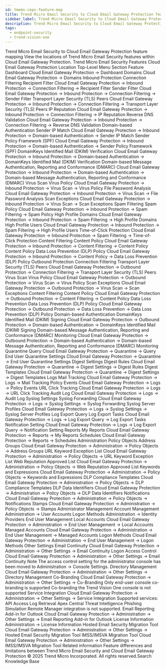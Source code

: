 ```yaml
---
id: tmems-ceps-feature-map
title: Trend Micro Email Security to Cloud Email Gateway Protection feature mapping
sidebar_label: Trend Micro Email Security to Cloud Email Gateway Protection feature mapping
description: Trend Micro Email Security to Cloud Email Gateway Protection feature mapping
tags:
  - endpoint-security
  - trend-vision-one
---
```


 Trend Micro Email Security to Cloud Email Gateway Protection feature mapping View the locations of Trend Micro Email Security features within Cloud Email Gateway Protection. Trend Micro Email Security Features Cloud Email Gateway Protection Location Top-Level Menu Section Feature Dashboard Cloud Email Gateway Protection → Dashboard Domains Cloud Email Gateway Protection → Domains Inbound Protection Connection Filtering Recipient Filter Cloud Email Gateway Protection → Inbound Protection → Connection Filtering → Recipient Filter Sender Filter Cloud Email Gateway Protection → Inbound Protection → Connection Filtering → Sender Filter Transport Layer Security (TLS) Peers Cloud Email Gateway Protection → Inbound Protection → Connection Filtering → Transport Layer Security (TLS) Peers IP Reputation Cloud Email Gateway Protection → Inbound Protection → Connection Filtering → IP Reputation Reverse DNS Validation Cloud Email Gateway Protection → Inbound Protection → Connection Filtering → Reverse DNS Validation Domain-based Authentication Sender IP Match Cloud Email Gateway Protection → Inbound Protection → Domain-based Authentication → Sender IP Match Sender Policy Framework (SPF) Cloud Email Gateway Protection → Inbound Protection → Domain-based Authentication → Sender Policy Framework (SPF) DomainKeys Identified Mail (DKIM) Verification Cloud Email Gateway Protection → Inbound Protection → Domain-based Authentication → DomainKeys Identified Mail (DKIM) Verification Domain-based Message Authentication, Reporting and Conformance (DMARC) Cloud Email Gateway Protection → Inbound Protection → Domain-based Authentication → Domain-based Message Authentication, Reporting and Conformance (DMARC) Virus Scan Virus Policy Cloud Email Gateway Protection → Inbound Protection → Virus Scan → Virus Policy File Password Analysis Cloud Email Gateway Protection → Inbound Protection → Virus Scan → File Password Analysis Scan Exceptions Cloud Email Gateway Protection → Inbound Protection → Virus Scan → Scan Exceptions Spam Filtering Spam Policy Cloud Email Gateway Protection → Inbound Protection → Spam Filtering → Spam Policy High Profile Domains Cloud Email Gateway Protection → Inbound Protection → Spam Filtering → High Profile Domains High Profile Users Cloud Email Gateway Protection → Inbound Protection → Spam Filtering → High Profile Users Time-of-Click Protection Cloud Email Gateway Protection → Inbound Protection → Spam Filtering → Time-of-Click Protection Content Filtering Content Policy Cloud Email Gateway Protection → Inbound Protection → Content Filtering → Content Policy Content Policy Data Loss Prevention (DLP) Policy Cloud Email Gateway Protection → Inbound Protection → Content Policy → Data Loss Prevention (DLP) Policy Outbound Protection Connection Filtering Transport Layer Security (TLS) Peers Cloud Email Gateway Protection → Outbound Protection → Connection Filtering → Transport Layer Security (TLS) Peers Virus Scan Virus Policy Cloud Email Gateway Protection → Outbound Protection → Virus Scan → Virus Policy Scan Exceptions Cloud Email Gateway Protection → Outbound Protection → Virus Scan → Scan Exceptions Content Filtering Content Policy Cloud Email Gateway Protection → Outbound Protection → Content Filtering → Content Policy Data Loss Prevention Data Loss Prevention (DLP) Policy Cloud Email Gateway Protection → Outbound Protection → Data Loss Prevention → Data Loss Prevention (DLP) Policy Domain-based Authentication DomainKeys Identified Mail (DKIM) Signing Cloud Email Gateway Protection → Outbound Protection → Domain-based Authentication → DomainKeys Identified Mail (DKIM) Signing Domain-based Message Authentication, Reporting and Conformance (DMARC) Monitoring Cloud Email Gateway Protection → Outbound Protection → Domain-based Authentication → Domain-based Message Authentication, Reporting and Conformance (DMARC) Monitoring Quarantine Query Cloud Email Gateway Protection → Quarantine → Query End User Quarantine Settings Cloud Email Gateway Protection → Quarantine → End User Quarantine Settings Digest Settings Digest Rules Cloud Email Gateway Protection → Quarantine → Digest Settings → Digest Rules Digest Templates Cloud Email Gateway Protection → Quarantine → Digest Settings → Digest Templates Logs Mail Tracking Cloud Email Gateway Protection → Logs → Mail Tracking Policy Events Cloud Email Gateway Protection → Logs → Policy Events URL Click Tracking Cloud Email Gateway Protection → Logs → URL Click Tracking Audit Log Cloud Email Gateway Protection → Logs → Audit Log Syslog Settings Syslog Forwarding Cloud Email Gateway Protection → Logs → Syslog Settings → Syslog Forwarding Syslog Server Profiles Cloud Email Gateway Protection → Logs → Syslog Settings → Syslog Server Profiles Log Export Query Log Export Tasks Cloud Email Gateway Protection → Logs → Log Export Query → Log Export Tasks Notification Setting Cloud Email Gateway Protection → Logs → Log Export Query → Notification Setting Reports My Reports Cloud Email Gateway Protection → Reports → My Reports Schedules Cloud Email Gateway Protection → Reports → Schedules Administration Policy Objects Address Groups Cloud Email Gateway Protection → Administration → Policy Objects → Address Groups URL Keyword Exception List Cloud Email Gateway Protection → Administration → Policy Objects → URL Keyword Exception List Web Reputation Approved List Cloud Email Gateway Protection → Administration → Policy Objects → Web Reputation Approved List Keywords and Expressions Cloud Email Gateway Protection → Administration → Policy Objects → Keywords and Expressions DLP Compliance Templates Cloud Email Gateway Protection → Administration → Policy Objects → DLP Compliance Templates DLP Data Identifiers Cloud Email Gateway Protection → Administration → Policy Objects → DLP Data Identifiers Notifications Cloud Email Gateway Protection → Administration → Policy Objects → Notifications Stamps Cloud Email Gateway Protection → Administration → Policy Objects → Stamps Administrator Management Account Management Administration → User Accounts Logon Methods Administration → Identity Providers End User Management Local Accounts Cloud Email Gateway Protection → Administration → End User Management → Local Accounts Managed Accounts Cloud Email Gateway Protection → Administration → End User Management → Managed Accounts Logon Methods Cloud Email Gateway Protection → Administration → End User Management → Logon Methods Other Settings Email Continuity Cloud Email Gateway Protection → Administration → Other Settings → Email Continuity Logon Access Control Cloud Email Gateway Protection → Administration → Other Settings → Email Continuity Note The access control setting for the administrator console has been moved to Administration → Console Settings. Directory Management Cloud Email Gateway Protection → Administration → Other Settings → Directory Management Co-Branding Cloud Email Gateway Protection → Administration → Other Settings → Co-Branding Only end-user console co-branding is supported Co-branding the Trend Vision One console is not supported Service Integration Cloud Email Gateway Protection → Administration → Other Settings → Service Integration Supported services: API Access Log Retrieval Apex Central Threat Intelligence Phishing Simulation Remote Manager integration is not supported. Email Reporting Add-in for Outlook Cloud Email Gateway Protection → Administration → Other Settings → Email Reporting Add-in for Outlook License Information Administration → License Information Hosted Email Security Migration Tool Cloud Email Gateway Protection → Administration → Other Settings → Hosted Email Security Migration Tool IMSS/IMSVA Migration Tool Cloud Email Gateway Protection → Administration → Other Settings → IMSS/IMSVA Migration Tool Related information Feature differences and limitations between Trend Micro Email Security and Cloud Email Gateway Protection © 2025 Trend Micro Incorporated. All rights reserved.Search Knowledge Base